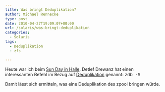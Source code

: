 ```yaml
---
title: Was bringt Deduplikation?
author: Michael Rennecke
type: post
date: 2010-04-27T19:09:07+00:00
url: /solaris/was-bringt-deduplikation
categories:
  - Solaris
tags:
  - Deduplikation
  - zfs

---
```

Heute war ich beim [Sun Day in Halle][1]. Detlef Drewanz hat einen interessanten Befehl im Bezug auf [Deduplikation][2] genannt: <tt>zdb -S <poolname></tt>

<tt></tt>Damit lässt sich ermitteln, was eine Deduplikation des zpool bringen würde.

<br class="spacer_" />

 [1]: http://de.sun.com/sunnews/events/2010/apr/sunday_halle_magdeburg/
 [2]: http://0rpheus.net/solaris/deduplikation